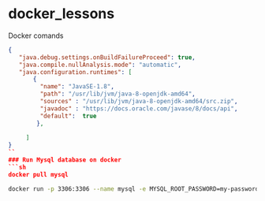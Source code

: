 # docker_lessons
 Docker comands
 ```json
 {
    "java.debug.settings.onBuildFailureProceed": true,
    "java.compile.nullAnalysis.mode": "automatic",
    "java.configuration.runtimes": [
        {
          "name": "JavaSE-1.8",
          "path": "/usr/lib/jvm/java-8-openjdk-amd64",
          "sources" : "/usr/lib/jvm/java-8-openjdk-amd64/src.zip",
          "javadoc" : "https://docs.oracle.com/javase/8/docs/api",
          "default":  true
         },
         
      ]
}
``
### Run Mysql database on docker
 ```sh
docker pull mysql
 ```
 ```sh
docker run -p 3306:3306 --name mysql -e MYSQL_ROOT_PASSWORD=my-password -e MYSQL_DATABASE=my-database-name -d mysql:latest
 ```


